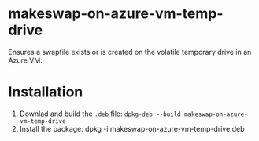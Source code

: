 # makeswap-on-azure-vm-temp-drive
Ensures a swapfile exists or is created on the volatile temporary drive in an Azure VM.

# Installation
 1. Downlad and build the `.deb` file: `dpkg-deb --build makeswap-on-azure-vm-temp-drive`
 2. Install the package: dpkg -i makeswap-on-azure-vm-temp-drive.deb
